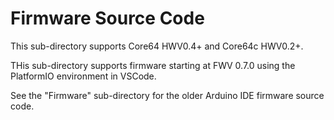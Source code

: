 # Firmware Source Code
This sub-directory supports Core64 HWV0.4+ and Core64c HWV0.2+.

THis sub-directory supports firmware starting at FWV 0.7.0 using the PlatformIO environment in VSCode.

See the "Firmware" sub-directory for the older Arduino IDE firmware source code.
